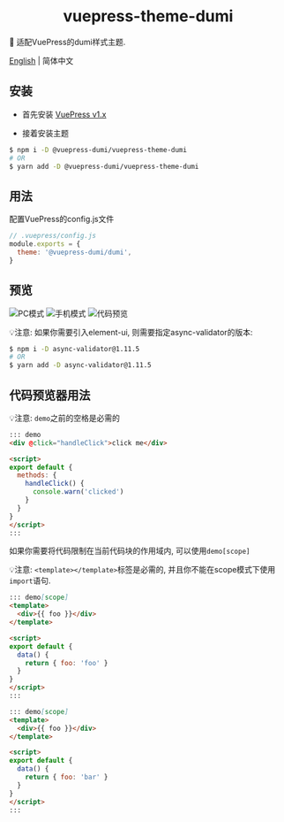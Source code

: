 <h1 align="center">vuepress-theme-dumi</h1>

📖 适配VuePress的dumi样式主题.

<a href="https://github.com/OrekiSH/vuepress-dumi/blob/main/README.md">English</a> | 简体中文

## 安装

* 首先安装 [VuePress v1.x](https://github.com/vuejs/vuepress)

* 接着安装主题

```bash
$ npm i -D @vuepress-dumi/vuepress-theme-dumi
# OR
$ yarn add -D @vuepress-dumi/vuepress-theme-dumi
```

## 用法

配置VuePress的config.js文件

```js
// .vuepress/config.js
module.exports = {
  theme: '@vuepress-dumi/dumi',
}
```

## 预览

![PC模式](https://s3.ax1x.com/2021/02/12/yDNldg.png)
![手机模式](https://s3.ax1x.com/2021/02/12/yDUi60.png)
![代码预览](https://s3.ax1x.com/2021/02/12/yDNgQx.png)

💡注意: 如果你需要引入element-ui, 则需要指定async-validator的版本:

``` bash
$ npm i -D async-validator@1.11.5
# OR
$ yarn add -D async-validator@1.11.5
```

## 代码预览器用法

💡注意: `demo`之前的空格是必需的

```md
::: demo
<div @click="handleClick">click me</div>

<script>
export default {
  methods: {
    handleClick() {
      console.warn('clicked')
    }
  }
}
</script>
:::
```

如果你需要将代码限制在当前代码块的作用域内, 可以使用`demo[scope]`

💡注意: `<template></template>`标签是必需的, 并且你不能在scope模式下使用`import`语句.

```md
::: demo[scope]
<template>
  <div>{{ foo }}</div>
</template>

<script>
export default {
  data() {
    return { foo: 'foo' }
  }
}
</script>
:::
```

```md
::: demo[scope]
<template>
  <div>{{ foo }}</div>
</template>

<script>
export default {
  data() {
    return { foo: 'bar' }
  }
}
</script>
:::
```